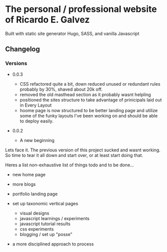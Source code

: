 # The personal / professional website of Ricardo E. Galvez

Built with static site generator Hugo, SASS, and vanilla Javascript

## Changelog

### Versions

- 0.0.3
  - CSS refactored quite a bit, down reduced unused or redundant rules probably by 30%, shaved about 20k off.
  - removed the old masthead section as it probably wasnt helpling
  - positioned the sites structure to take advantage of prinicipals laid out in Every Layout
  - hoome page is now structured to be better landing page and utilize some of the funky layouts I've been working on and should be able to deploy easily.

- 0.0.2
  
  - A new beginning
  
Lets face it. The previous version of this project sucked and wasnt working. So time to tear it all down and start over, or at least start doing that.

Heres a list non-exhaustive list of things todo and to be done...

- new home page
- more blogs
- portfolio landing page
- set up taxonomic vertical pages
  
  - visual designs
  - javascript learnings / experiments
  - javascript tutorial results
  - css experiments
  - blogging / set up "posse"

- a more disciplined approach to process